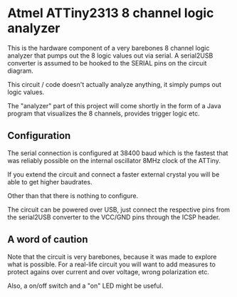 # Atmel ATTiny2313 8 channel logic analyzer

This is the hardware component of a very barebones 8 channel logic analyzer 
that pumps out the 8 logic values out via serial. A serial2USB converter is
assumed to be hooked to the SERIAL pins on the circuit diagram.

This circuit / code doesn't actually analyze anything, it simply pumps 
out logic values.

The "analyzer" part of this project will come shortly in the form of a Java
program that visualizes the 8 channels, provides trigger logic etc.

## Configuration
The serial connection is configured at 38400 baud which is the fastest that 
was reliably possible on the internal oscillator 8MHz clock of the ATTiny.

If you extend the circuit and connect a faster external crystal you will 
be able to get higher baudrates.

Other than that there is nothing to configure.

The circuit can be powered over USB, just connect the respective pins from
the serial2USB converter to the VCC/GND pins through the ICSP header.

## A word of caution
Note that the circuit is very barebones, because it was made to explore what
is possible. For a real-life circuit you will want to add measures to protect
agains over current and over voltage, wrong polarization etc. 

Also, a on/off switch and a "on" LED might be useful.
